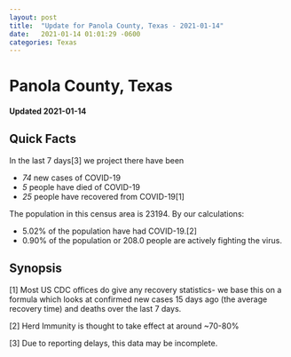```yaml
---
layout: post
title:  "Update for Panola County, Texas - 2021-01-14"
date:   2021-01-14 01:01:29 -0600
categories: Texas
---
```


# Panola County, Texas
#### Updated 2021-01-14

## Quick Facts

In the last 7 days[3] we project there have been
- *74* new cases of COVID-19
- *5* people have died of COVID-19
- *25* people have recovered from COVID-19[1]

The population in this census area is 23194. By our calculations:
- 5.02% of the population have had COVID-19.[2]
- 0.90% of the population or 208.0 people are actively fighting the virus.

## Synopsis




[1] Most US CDC offices do give any recovery statistics- we base this on a formula which looks at confirmed new cases
15 days ago (the average recovery time) and deaths over the last 7 days.

[2] Herd Immunity is thought to take effect at around ~70-80%

[3] Due to reporting delays, this data may be incomplete.
 
    